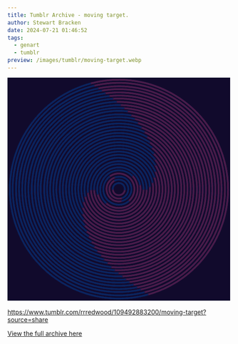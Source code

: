 ```yaml
---
title: Tumblr Archive - moving target.
author: Stewart Bracken
date: 2024-07-21 01:46:52
tags:
  - genart
  - tumblr
preview: /images/tumblr/moving-target.webp
---
```


![moving target](/images/tumblr/moving-target.webp)

https://www.tumblr.com/rrredwood/109492883200/moving-target?source=share

[View the full archive here](https://www.tumblr.com/rrredwood)